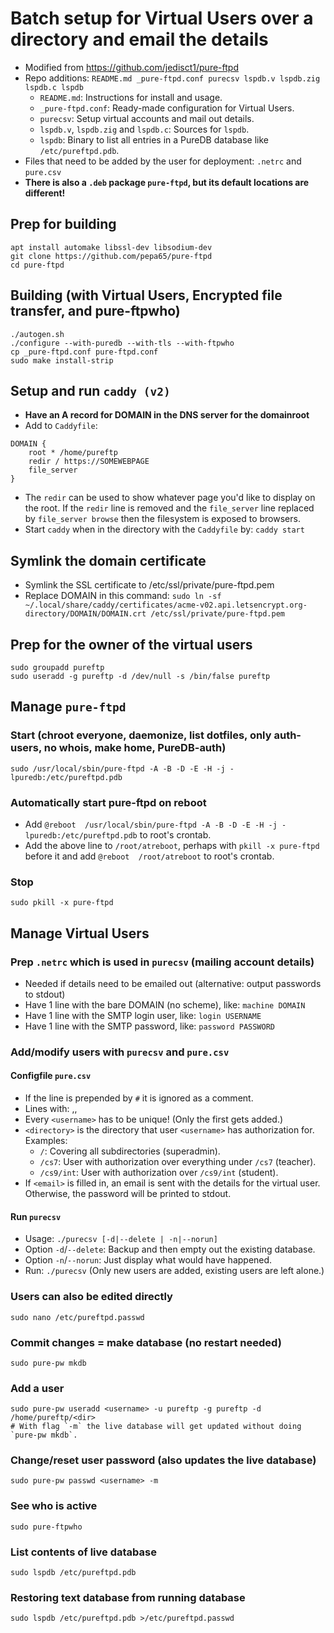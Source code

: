 # Batch setup for Virtual Users over a directory and email the details

* Modified from https://github.com/jedisct1/pure-ftpd
* Repo additions: `README.md _pure-ftpd.conf purecsv lspdb.v lspdb.zig lspdb.c lspdb`
  - `README.md`: Instructions for install and usage.
  - `_pure-ftpd.conf`: Ready-made configuration for Virtual Users.
  - `purecsv`: Setup virtual accounts and mail out details.
  - `lspdb.v`, `lspdb.zig` and `lspdb.c`: Sources for `lspdb`.
  - `lspdb`: Binary to list all entries in a PureDB database like `/etc/pureftpd.pdb`.
* Files that need to be added by the user for deployment: `.netrc` and `pure.csv`
* **There is also a `.deb` package `pure-ftpd`, but its default locations are different!**

## Prep for building
```
apt install automake libssl-dev libsodium-dev
git clone https://github.com/pepa65/pure-ftpd
cd pure-ftpd
```

## Building (with Virtual Users, Encrypted file transfer, and pure-ftpwho)
```
./autogen.sh 
./configure --with-puredb --with-tls --with-ftpwho
cp _pure-ftpd.conf pure-ftpd.conf
sudo make install-strip
```

## Setup and run `caddy (v2)`

* **Have an A record for DOMAIN in the DNS server for the domainroot**
* Add to `Caddyfile`:
```
DOMAIN {
	root * /home/pureftp
	redir / https://SOMEWEBPAGE
	file_server
}
```
* The `redir` can be used to show whatever page you'd like to display on the root.
  If the `redir` line is removed and the `file_server` line replaced by `file_server browse`
  then the filesystem is exposed to browsers.
* Start `caddy` when in the directory with the `Caddyfile` by: `caddy start`

## Symlink the domain certificate
* Symlink the SSL certificate to /etc/ssl/private/pure-ftpd.pem
* Replace DOMAIN in this command: `sudo ln -sf ~/.local/share/caddy/certificates/acme-v02.api.letsencrypt.org-directory/DOMAIN/DOMAIN.crt /etc/ssl/private/pure-ftpd.pem`

## Prep for the owner of the virtual users
```
sudo groupadd pureftp
sudo useradd -g pureftp -d /dev/null -s /bin/false pureftp
```

## Manage `pure-ftpd`

### Start (chroot everyone, daemonize, list dotfiles, only auth-users, no whois, make home, PureDB-auth)
```
sudo /usr/local/sbin/pure-ftpd -A -B -D -E -H -j -lpuredb:/etc/pureftpd.pdb
```
### Automatically start pure-ftpd on reboot
* Add `@reboot  /usr/local/sbin/pure-ftpd -A -B -D -E -H -j -lpuredb:/etc/pureftpd.pdb` to
  root's crontab.
* Add the above line to `/root/atreboot`, perhaps with `pkill -x pure-ftpd` before it and
  add `@reboot  /root/atreboot` to root's crontab.

### Stop
`sudo pkill -x pure-ftpd`

## Manage Virtual Users

### Prep `.netrc` which is used in `purecsv` (mailing account details)
* Needed if details need to be emailed out (alternative: output passwords to stdout)
* Have 1 line with the bare DOMAIN (no scheme), like: `machine DOMAIN`
* Have 1 line with the SMTP login user, like: `login USERNAME`
* Have 1 line with the SMTP password, like: `password PASSWORD`

### Add/modify users with `purecsv` and `pure.csv`

#### Configfile `pure.csv`
* If the line is prepended by `#` it is ignored as a comment.
* Lines with: <username>,<directory>,<email>
* Every `<username>` has to be unique! (Only the first gets added.)
* `<directory>` is the directory that user `<username>` has authorization for. Examples:
  - `/`: Covering all subdirectories (superadmin).
  - `/cs7`: User with authorization over everything under `/cs7` (teacher).
  - `/cs9/int`: User with authorization over `/cs9/int` (student).
* If `<email>` is filled in, an email is sent with the details for the virtual user.
  Otherwise, the password will be printed to stdout.

#### Run `purecsv`
* Usage: `./purecsv [-d|--delete | -n|--norun]`
* Option `-d`/`--delete`: Backup and then empty out the existing database.
* Option `-n`/`--norun`: Just display what would have happened.
* Run: `./purecsv` (Only new users are added, existing users are left alone.)

### Users can also be edited directly
`sudo nano /etc/pureftpd.passwd`

### Commit changes = make database (no restart needed)
`sudo pure-pw mkdb`

### Add a user
```
sudo pure-pw useradd <username> -u pureftp -g pureftp -d /home/pureftp/<dir>
# With flag `-m` the live database will get updated without doing `pure-pw mkdb`.
```

### Change/reset user password (also updates the live database)
`sudo pure-pw passwd <username> -m`

### See who is active
`sudo pure-ftpwho`

### List contents of live database
`sudo lspdb /etc/pureftpd.pdb`

### Restoring text database from running database
`sudo lspdb /etc/pureftpd.pdb >/etc/pureftpd.passwd`
